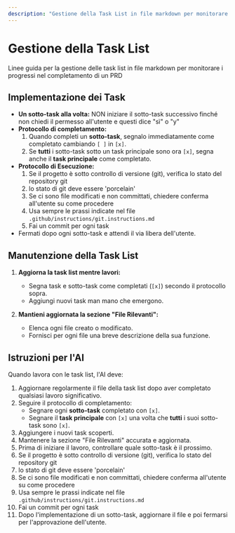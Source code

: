 ```yaml
---
description: "Gestione della Task List in file markdown per monitorare i progressi nel completamento di un PRD"
---
```

# Gestione della Task List

Linee guida per la gestione delle task list in file markdown per monitorare i progressi nel completamento di un PRD

## Implementazione dei Task

- **Un sotto-task alla volta:** NON iniziare il sotto-task successivo finché non chiedi il permesso all'utente e questi dice "sì" o "y"
- **Protocollo di completamento:**  
  1. Quando completi un **sotto-task**, segnalo immediatamente come completato cambiando `[ ]` in `[x]`.  
  2. Se **tutti** i sotto-task sotto un task principale sono ora `[x]`, segna anche il **task principale** come completato.  
- **Protocollo di Esecuzione:**
  1. Se il progetto è sotto controllo di versione (git), verifica lo stato del repository git
  2. lo stato di git deve essere 'porcelain'
  3. Se ci sono file modificati e non committati, chiedere conferma all'utente su come procedere
  4. Usa sempre le prassi indicate nel file `.github/instructions/git.instructions.md`
  5. Fai un commit per ogni task
- Fermati dopo ogni sotto-task e attendi il via libera dell'utente.

## Manutenzione della Task List

1. **Aggiorna la task list mentre lavori:**
   - Segna task e sotto-task come completati (`[x]`) secondo il protocollo sopra.
   - Aggiungi nuovi task man mano che emergono.

2. **Mantieni aggiornata la sezione "File Rilevanti":**
   - Elenca ogni file creato o modificato.
   - Fornisci per ogni file una breve descrizione della sua funzione.

## Istruzioni per l'AI

Quando lavora con le task list, l'AI deve:

1. Aggiornare regolarmente il file della task list dopo aver completato qualsiasi lavoro significativo.
2. Seguire il protocollo di completamento:
   - Segnare ogni **sotto-task** completato con `[x]`.
   - Segnare il **task principale** con `[x]` una volta che **tutti** i suoi sotto-task sono `[x]`.
3. Aggiungere i nuovi task scoperti.
4. Mantenere la sezione "File Rilevanti" accurata e aggiornata.
5. Prima di iniziare il lavoro, controllare quale sotto-task è il prossimo.
6. Se il progetto è sotto controllo di versione (git), verifica lo stato del repository git
7. lo stato di git deve essere 'porcelain'
8. Se ci sono file modificati e non committati, chiedere conferma all'utente su come procedere
9. Usa sempre le prassi indicate nel file `.github/instructions/git.instructions.md`
10. Fai un commit per ogni task
11. Dopo l'implementazione di un sotto-task, aggiornare il file e poi fermarsi per l'approvazione dell'utente.
